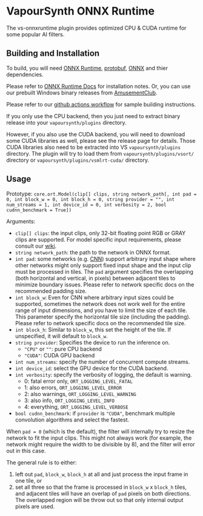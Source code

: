 # VapourSynth ONNX Runtime

The vs-onnxruntime plugin provides optimized CPU & CUDA runtime for some popular AI filters.

## Building and Installation

To build, you will need [ONNX Runtime](https://www.onnxruntime.ai/), [protobuf](https://github.com/protocolbuffers/protobuf), [ONNX](https://github.com/onnx/onnx) and thier dependencies.

Please refer to [ONNX Runtime Docs](https://onnxruntime.ai/docs/install/) for installation notes.
Or, you can use our prebuilt Windows binary releases from [AmusementClub](https://github.com/AmusementClub/onnxruntime/releases/latest/).

Please refer to our [github actions workflow](../.github/workflows/windows-ort.yml) for sample building instructions.

If you only use the CPU backend, then you just need to extract binary release into your `vapoursynth/plugins` directory.

However, if you also use the CUDA backend, you will need to download some CUDA libraries as well, please see the release page for details. Those CUDA libraries also need to be extracted into VS `vapoursynth/plugins` directory. The plugin will try to load them from `vapoursynth/plugins/vsort/` directory or `vapoursynth/plugins/vsmlrt-cuda/` directory.

## Usage

Prototype: `core.ort.Model(clip[] clips, string network_path[, int pad = 0, int block_w = 0, int block_h = 0, string provider = "", int num_streams = 1, int device_id = 0, int verbosity = 2, bool cudnn_benchmark = True])`

Arguments:
 - `clip[] clips`: the input clips, only 32-bit floating point RGB or GRAY clips are supported. For model specific input requirements, please consult our [wiki](https://github.com/AmusementClub/vs-mlrt/wiki).
 - `string network_path`: the path to the network in ONNX format.
 - `int pad`: some networks (e.g. [CNN](https://en.wikipedia.org/wiki/Convolutional_neural_network)) support arbitrary input shape where other networks might only support fixed input shape and the input clip must be processed in tiles. The `pad` argument specifies the overlapping (both horizontal and vertical, in pixels) between adjacent tiles to minimize boundary issues. Please refer to network specific docs on the recommended padding size.
 - `int block_w`: Even for CNN where arbitrary input sizes could be supported, sometimes the network does not work well for the entire range of input dimensions, and you have to limit the size of each tile. This parameter specify the horizontal tile size (including the padding). Please refer to network specific docs on the recommended tile size.
 - `int block_h`: Similar to `block_w`, this set the height of the tile. If unspecified, it will default to `block_w`.
 - `string provider`: Specifies the device to run the inference on.
   - `"CPU"` or `""`: pure CPU backend
   - `"CUDA"`: CUDA GPU backend
 - `int num_streams`: specify the number of concurrent compute streams.
 - `int device_id`: select the GPU device for the CUDA backend.
 - `int verbosity`: specify the verbosity of logging, the default is warning.
   - 0: fatal error only, `ORT_LOGGING_LEVEL_FATAL`
   - 1: also errors, `ORT_LOGGING_LEVEL_ERROR`
   - 2: also warnings, `ORT_LOGGING_LEVEL_WARNING`
   - 3: also info, `ORT_LOGGING_LEVEL_INFO`
   - 4: everything, `ORT_LOGGING_LEVEL_VERBOSE`
 - `bool cudnn_benchmark`: if `provider` is `"CUDA"`, benchmark multiple convolution algorithms and select the fastest.

When `pad = 0` (which is the default), the filter will internally try to resize the network to fit the input clips. This might not always work (for example, the network might require the width to be divisible by 8), and the filter will error out in this case.

The general rule is to either:
1. left out `pad`, `block_w`, `block_h` at all and just process the input frame in one tile, or
2. set all three so that the frame is processed in `block_w` x `block_h` tiles, and adjacent tiles will have an overlap of `pad` pixels on both directions. The overlapped region will be throw out so that only internal output pixels are used.
